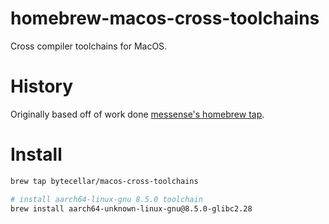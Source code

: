 # homebrew-macos-cross-toolchains
Cross compiler toolchains for MacOS.

# History
Originally based off of work done [messense's homebrew tap](https://github.com/messense/homebrew-macos-cross-toolchains).

# Install
```bash
brew tap bytecellar/macos-cross-toolchains

# install aarch64-linux-gnu 8.5.0 toolchain
brew install aarch64-unknown-linux-gnu@8.5.0-glibc2.28
```
